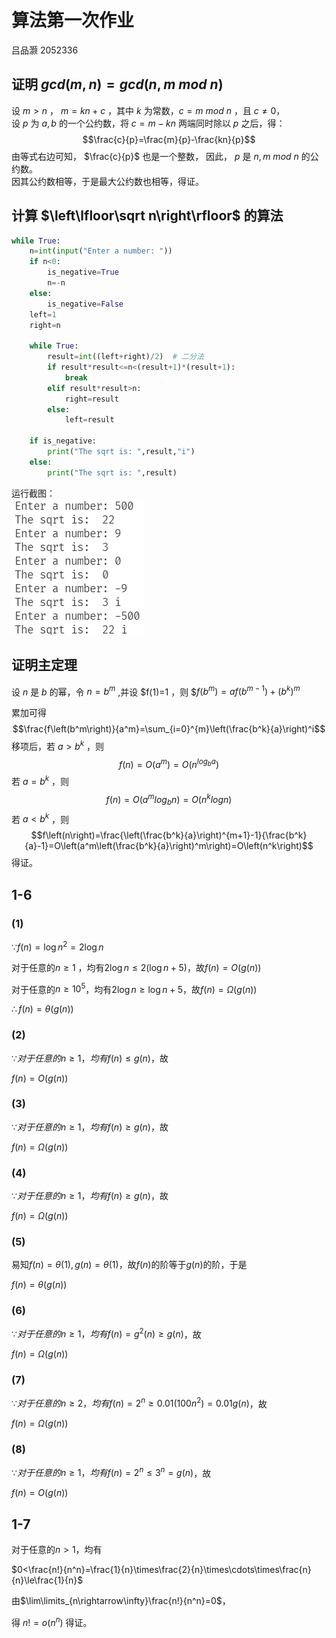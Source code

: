 # 算法第一次作业

吕品灏 2052336

## 证明 $gcd(m,n)=gcd(n,m\ mod\ n)$

设 $m>n$ ， $m=kn+c$ ，其中 $k$ 为常数，$c=m\ mod\ n$ ，且 $c\not ={0}$，  
设 $p$ 为 $a,b$ 的一个公约数，将 $c=m-kn$ 两端同时除以 $p$ 之后，得：
$$\frac{c}{p}=\frac{m}{p}-\frac{kn}{p}$$
由等式右边可知， $\frac{c}{p}$ 也是一个整数，
因此， $p$ 是 $n,m\ mod\ n$ 的公约数。  
因其公约数相等，于是最大公约数也相等，得证。

## 计算 $\left\lfloor\sqrt n\right\rfloor$ 的算法  

```Python
while True:
    n=int(input("Enter a number: "))
    if n<0:
        is_negative=True
        n=-n
    else:
        is_negative=False
    left=1
    right=n

    while True:
        result=int((left+right)/2)  # 二分法
        if result*result<=n<(result+1)*(result+1):
            break
        elif result*result>n:
            right=result
        else:
            left=result
    
    if is_negative:
        print("The sqrt is: ",result,"i")
    else:
        print("The sqrt is: ",result)
```

运行截图：  
![result](../img/w1.png)  

## 证明主定理  

设 $n$ 是 $b$ 的幂，令 $n=b^m$ ,并设 $f(1)=1 ，则
$$f\left(b^m\right)=af\left(b^{m-1}\right)+\left(b^k\right)^m$

累加可得
$$\frac{f\left(b^m\right)}{a^m}=\sum_{i=0}^{m}\left(\frac{b^k}{a}\right)^i$$
移项后，若 $a>b^k$ ，则
$$f(n)=O(a^m)=O(n^{log_ba})$$
若 $a=b^k$ ，则
$$f(n)=O(a^m{log_bn})=O(n^k{logn})$$
若 $a<b^k$ ，则  
$$f\left(n\right)=\frac{\left(\frac{b^k}{a}\right)^{m+1}-1}{\frac{b^k}{a}-1}=O\left(a^m\left(\frac{b^k}{a}\right)^m\right)=O\left(n^k\right)$$
得证。

## 1-6  

### (1)

$\because f(n)=\log{n^2}=2\log{n}$

对于任意的$n \ge 1$ ，均有$2\log{n}\le2(\log{n}+5)$，故$f(n)=O(g(n))$

对于任意的$n\ge10^5$，均有$2\log{n}\ge\log{n}+5$，故$f(n)=\Omega(g(n))$

$\therefore f(n)=\theta(g(n))$

### (2)

$\because 对于任意的n\ge1，均有f(n)\le g(n)$，故

$f(n)=O(g(n))$

### (3)

$\because 对于任意的n\ge1，均有f(n)\ge g(n)$，故

$f(n)=\Omega(g(n))$

### (4)

$\because 对于任意的n\ge1，均有f(n)\ge g(n)$，故

$f(n)=\Omega(g(n))$

### (5)

易知$f(n)=\theta(1),g(n)=\theta(1)$，故$f(n)$的阶等于$g(n)$​的阶，于是

$f(n)=\theta(g(n))$

### (6)

$\because 对于任意的n\ge1，均有f(n)=g^2(n)\ge g(n)$，故

$f(n)=\Omega(g(n))$

### (7)

$\because 对于任意的n\ge2，均有f(n)=2^n\ge 0.01(100n^2)=0.01g(n)$，故

$f(n)=\Omega(g(n))$

### (8)

$\because 对于任意的n\ge1，均有f(n)=2^n \le 3^n=g(n)$，故

$f(n)=O(g(n))$

## 1-7  

对于任意的$n>1$，均有

$0<\frac{n!}{n^n}=\frac{1}{n}\times\frac{2}{n}\times\cdots\times\frac{n}{n}\le\frac{1}{n}$

由$\lim\limits_{n\rightarrow\infty}\frac{n!}{n^n}=0$，

得 $n!=o(n^n)$ 
得证。

